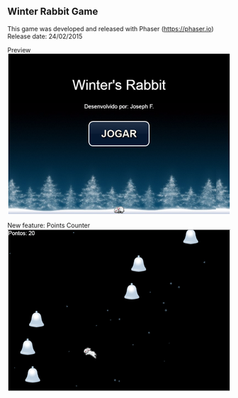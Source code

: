 ## Winter Rabbit Game

This game was developed and released with Phaser (https://phaser.io)<br />
Release date: 24/02/2015

Preview<br />
![Preview](https://raw.githubusercontent.com/josephfelix/winterrabbit/master/preview.png)

New feature: Points Counter<br />
![Points](https://raw.githubusercontent.com/josephfelix/winterrabbit/master/points.png)
